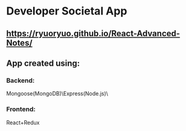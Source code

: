 # Developer Societal App

## https://ryuoryuo.github.io/React-Advanced-Notes/

## App created using:

### Backend:

Mongoose(MongoDB)\Express(Node.js)\

### Frontend:

React+Redux
